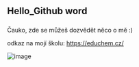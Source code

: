 ## Hello_Github word

##### 
Čauko, 
zde se můžeš dozvědět něco o mě
:)

odkaz na mojí školu:
https://educhem.cz/

![image](https://user-images.githubusercontent.com/127042767/223078507-968991fc-ebbc-4b61-9eb7-e61135dd2139.png)
